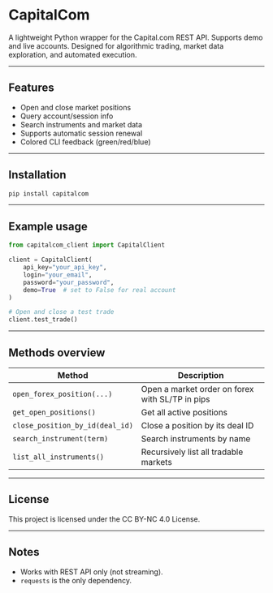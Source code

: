 # CapitalCom 

A lightweight Python wrapper for the Capital.com REST API.
Supports demo and live accounts. Designed for algorithmic trading, market data exploration, and automated execution.

---

## Features

- Open and close market positions
- Query account/session info
- Search instruments and market data
- Supports automatic session renewal
- Colored CLI feedback (green/red/blue)

---

##  Installation

```bash
pip install capitalcom
```

---

## Example usage

```python
from capitalcom_client import CapitalClient

client = CapitalClient(
    api_key="your_api_key",
    login="your_email",
    password="your_password",
    demo=True  # set to False for real account
)

# Open and close a test trade
client.test_trade()
```

---

## Methods overview

| Method | Description |
|--------|-------------|
| `open_forex_position(...)` | Open a market order on forex with SL/TP in pips |
| `get_open_positions()`     | Get all active positions |
| `close_position_by_id(deal_id)` | Close a position by its deal ID |
| `search_instrument(term)` | Search instruments by name |
| `list_all_instruments()`  | Recursively list all tradable markets |

---

## License

This project is licensed under the CC BY-NC 4.0 License.

---

## Notes

- Works with REST API only (not streaming).
- `requests` is the only dependency.

